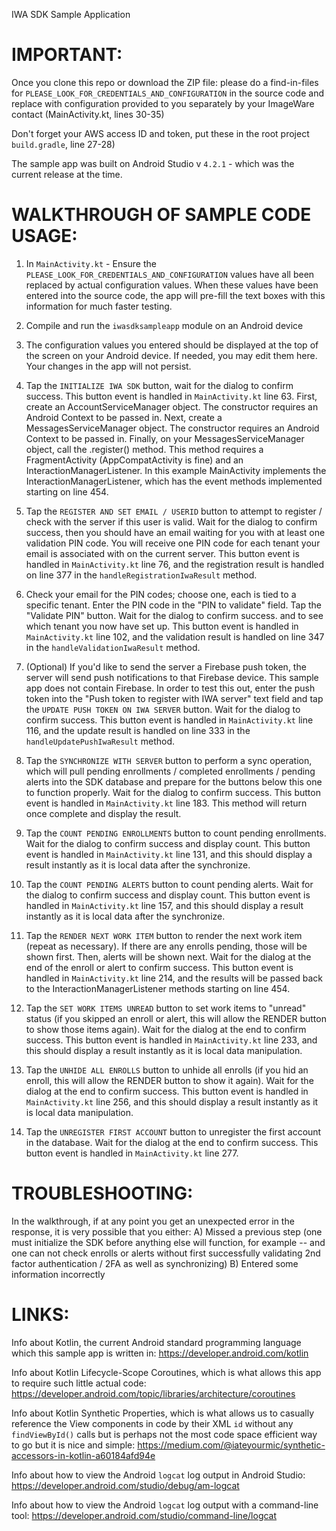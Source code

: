 IWA SDK Sample Application

# IMPORTANT:
Once you clone this repo or download the ZIP file:
please do a find-in-files for `PLEASE_LOOK_FOR_CREDENTIALS_AND_CONFIGURATION` in the source code and replace with configuration provided to you separately by your ImageWare contact (MainActivity.kt, lines 30-35)

Don't forget your AWS access ID and token, put these in the root project `build.gradle`, line 27-28)

The sample app was built on Android Studio v `4.2.1` - which was the current release at the time.





# WALKTHROUGH OF SAMPLE CODE USAGE:
1)  In `MainActivity.kt` - Ensure the `PLEASE_LOOK_FOR_CREDENTIALS_AND_CONFIGURATION` values have all been replaced by actual configuration values.
    When these values have been entered into the source code, the app will pre-fill the text boxes with this information for much faster testing.

2)  Compile and run the `iwasdksampleapp` module on an Android device

3)  The configuration values you entered should be displayed at the top of the screen on your Android device.  If needed, you may edit them here.  Your changes in the app will not persist.

4)  Tap the `INITIALIZE IWA SDK` button, wait for the dialog to confirm success.   This button event is handled in `MainActivity.kt` line 63.
    First, create an AccountServiceManager object.  The constructor requires an Android Context to be passed in.
    Next, create a MessagesServiceManager object.  The constructor requires an Android Context to be passed in.
    Finally, on your MessagesServiceManager object, call the .register() method.  This method requires a FragmentActivity (AppCompatActivity is fine) and an InteractionManagerListener.
        In this example MainActivity implements the InteractionManagerListener, which has the event methods implemented starting on line 454.

5)  Tap the `REGISTER AND SET EMAIL / USERID` button to attempt to register / check with the server if this user is valid.
    Wait for the dialog to confirm success, then you should have an email waiting for you with at least one validation PIN code.
    You will receive one PIN code for each tenant your email is associated with on the current server.
    This button event is handled in `MainActivity.kt` line 76, and the registration result is handled on line 377 in the `handleRegistrationIwaResult` method.

6)  Check your email for the PIN codes; choose one, each is tied to a specific tenant.  Enter the PIN code in the "PIN to validate" field.  Tap the "Validate PIN" button.  Wait for the dialog to confirm success.
    and to see which tenant you now have set up.
    This button event is handled in `MainActivity.kt` line 102, and the validation result is handled on line 347 in the `handleValidationIwaResult` method.

7)  (Optional) If you'd like to send the server a Firebase push token, the server will send push notifications to that Firebase device.  This sample app does not contain Firebase.
    In order to test this out, enter the push token into the "Push token to register with IWA server" text field and tap the `UPDATE PUSH TOKEN ON IWA SERVER` button.  Wait for the dialog to confirm success.
    This button event is handled in `MainActivity.kt` line 116, and the update result is handled on line 333 in the `handleUpdatePushIwaResult` method.

8)  Tap the `SYNCHRONIZE WITH SERVER` button to perform a sync operation, which will
    pull pending enrollments / completed enrollments / pending alerts into the SDK database and prepare for the buttons below this one to function properly.  Wait for the dialog to confirm success.
    This button event is handled in `MainActivity.kt` line 183.  This method will return once complete and display the result.

9)  Tap the `COUNT PENDING ENROLLMENTS` button to count pending enrollments.  Wait for the dialog to confirm success and display count.
    This button event is handled in `MainActivity.kt` line 131, and this should display a result instantly as it is local data after the synchronize.

10) Tap the `COUNT PENDING ALERTS` button to count pending alerts.  Wait for the dialog to confirm success and display count.
    This button event is handled in `MainActivity.kt` line 157, and this should display a result instantly as it is local data after the synchronize.

11) Tap the `RENDER NEXT WORK ITEM` button to render the next work item (repeat as necessary).  If there are any enrolls pending, those will be shown first.  Then, alerts will be shown next.
    Wait for the dialog at the end of the enroll or alert to confirm success.  This button event is handled in `MainActivity.kt` line 214, and the results will be passed back to the InteractionManagerListener
        methods starting on line 454.

12) Tap the `SET WORK ITEMS UNREAD` button to set work items to "unread" status (if you skipped an enroll or alert, this will allow the RENDER button to show those items again).
    Wait for the dialog at the end to confirm success.
    This button event is handled in `MainActivity.kt` line 233, and this should display a result instantly as it is local data manipulation.

13) Tap the `UNHIDE ALL ENROLLS` button to unhide all enrolls (if you hid an enroll, this will allow the RENDER button to show it again).
    Wait for the dialog at the end to confirm success.
    This button event is handled in `MainActivity.kt` line 256, and this should display a result instantly as it is local data manipulation.

14) Tap the `UNREGISTER FIRST ACCOUNT` button to unregister the first account in the database.
    Wait for the dialog at the end to confirm success.
    This button event is handled in `MainActivity.kt` line 277.


# TROUBLESHOOTING:
In the walkthrough, if at any point you get an unexpected error in the response, it is very possible that you either:
A)  Missed a previous step (one must initialize the SDK before anything else will function, for example -- and one can not check enrolls
    or alerts without first successfully validating 2nd factor authentication / 2FA as well as synchronizing)
B)  Entered some information incorrectly




# LINKS:

Info about Kotlin, the current Android standard programming language which this sample app is written in:  https://developer.android.com/kotlin

Info about Kotlin Lifecycle-Scope Coroutines, which is what allows this app to require such little actual code:  https://developer.android.com/topic/libraries/architecture/coroutines

Info about Kotlin Synthetic Properties, which is what allows us to casually reference the View components in code by their XML `id` without any `findViewById()` calls but is perhaps not the most code space efficient way to go but it is nice and simple:  https://medium.com/@iateyourmic/synthetic-accessors-in-kotlin-a60184afd94e  

Info about how to view the Android `logcat` log output in Android Studio:  https://developer.android.com/studio/debug/am-logcat  

Info about how to view the Android `logcat` log output with a command-line tool:  https://developer.android.com/studio/command-line/logcat
